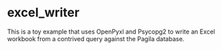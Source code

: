 # excel_writer

This is a toy example that uses OpenPyxl and Psycopg2 to write an Excel workbook from a contrived query against the Pagila database.

